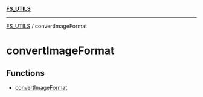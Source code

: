 [**FS_UTILS**](../README.md)

***

[FS_UTILS](../README.md) / convertImageFormat

# convertImageFormat

## Functions

- [convertImageFormat](functions/convertImageFormat.md)
